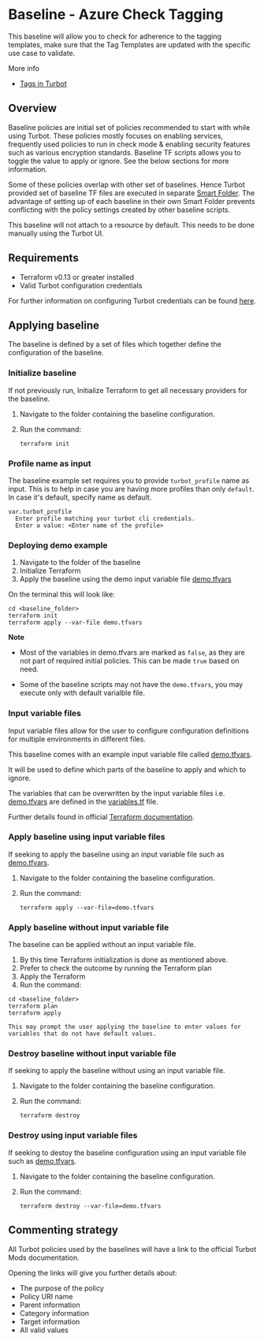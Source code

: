 # Baseline - Azure Check Tagging

This baseline will allow you to check for adherence to the tagging templates, make sure that the Tag Templates are updated with the specific use case to validate.

More info

- [Tags in Turbot](https://turbot.com/v5/docs/concepts/guardrails/tagging)

## Overview

Baseline policies are initial set of policies recommended to start with while using Turbot. These policies mostly focuses on enabling services, frequently used policies to run in check mode & enabling security features such as various encryption standards. Baseline TF scripts allows you to toggle the value to apply or ignore. See the below sections for more information.

Some of these policies overlap with other set of baselines. Hence Turbot provided set of baseline TF files are executed in separate [Smart Folder](https://turbot.com/v5/docs/getting-started/smart_folder). The advantage of setting up of each baseline in their own Smart Folder prevents conflicting with the policy settings created by other baseline scripts.

This baseline will not attach to a resource by default. This needs to be done manually using the Turbot UI.

## Requirements

- Terraform v0.13 or greater installed
- Valid Turbot configuration credentials

For further information on configuring Turbot credentials can be found [here](https://turbot.com/v5/docs/reference/cli/installation#setup-your-turbot-credentials).

## Applying baseline

The baseline is defined by a set of files which together define the configuration of the baseline.

### Initialize baseline

If not previously run, Initialize Terraform to get all necessary providers for the baseline.

1. Navigate to the folder containing the baseline configuration.
2. Run the command:

   ```shell
   terraform init
   ```
### Profile name as input

The baseline example set requires you to provide `turbot_profile` name as input. This is to help in case you are having more profiles than only `default`. In case it's default, specify name as default.

```shell
var.turbot_profile
  Enter profile matching your turbot cli credentials.
  Enter a value: <Enter name of the profile>
```

### Deploying demo example

1. Navigate to the folder of the baseline
2. Initialize Terraform
3. Apply the baseline using the demo input variable file [demo.tfvars](demo.tfvars)

On the terminal this will look like:

```shell
cd <baseline_folder>
terraform init
terraform apply --var-file demo.tfvars
```
**Note** 
- Most of the variables in demo.tfvars are marked as `false`, as they are not part of required initial policies. This can be made `true` based on need.

- Some of the baseline scripts may not have the `demo.tfvars`, you may execute only with default varialble file.

### Input variable files

Input variable files allow for the user to configure configuration definitions for multiple environments in different files.

This baseline comes with an example input variable file called [demo.tfvars](demo.tfvars).

It will be used to define which parts of the baseline to apply and which to ignore.

The variables that can be overwritten by the input variable files i.e. [demo.tfvars](demo.tfvars) are defined in the [variables.tf](variables.tf) file.

Further details found in official [Terraform documentation](https://www.terraform.io/docs/language/values/variables.html).

### Apply baseline using input variable files

If seeking to apply the baseline using an input variable file such as [demo.tfvars](demo.tfvars).

1. Navigate to the folder containing the baseline configuration.
2. Run the command:

   ```shell
   terraform apply --var-file=demo.tfvars
   ```
### Apply baseline without input variable file

The baseline can be applied without an input variable file.

1. By this time Terraform initialization is done as mentioned above.
3. Prefer to check the outcome by running the Terraform plan
3. Apply the Terraform
4. Run the command:

```shell
cd <baseline_folder>
terraform plan
terraform apply
```

`This may prompt the user applying the baseline to enter values for variables that do not have default values.`

### Destroy baseline without input variable file

If seeking to apply the baseline without using an input variable file.

1. Navigate to the folder containing the baseline configuration.
2. Run the command:

   ```shell
   terraform destroy
   ```

### Destroy using input variable files

If seeking to destoy the baseline configuration using an input variable file such as [demo.tfvars](demo.tfvars).

1. Navigate to the folder containing the baseline configuration.
2. Run the command:

   ```shell
   terraform destroy --var-file=demo.tfvars
   ```

## Commenting strategy

All Turbot policies used by the baselines will have a link to the official Turbot Mods documentation.

Opening the links will give you further details about:

- The purpose of the policy
- Policy URI name
- Parent information
- Category information
- Target information
- All valid values

